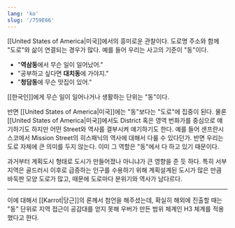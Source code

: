```yaml
---
lang: 'ko'
slug: '/759E66'
---
```


[[United States of America|미국]]에서의 흥미로운 관찰이다. 도로명 주소와 함께 "도로"와 삶이 연결되는 경우가 많다. 예를 들어 우리는 사고의 기준이 "동"이다.

- "**역삼동**에서 무슨 일이 일어났어."
- "공부하고 싶다면 **대치동**에 가야지."
- "**청담동**에 무슨 맛집이 있어."

[[한국인]]에게 무슨 일이 일어나거나 생활하는 단위는 "동"이다.

반면 [[United States of America|미국]]에는 "동"보다는 "도로"에 집중이 된다. 물론 [[United States of America|미국]]에서도 District 혹은 영역 번화가를 중심으로 얘기하기도 하지만 어떤 Street와 역사를 결부시켜 얘기하기도 한다. 예를 들어 샌프란시스코에서 Mission Street의 히스패닉의 역사에 대해서 다룰 수 있다던가. 반면 우리는 도로 자체에 큰 의미를 두지 않는다. 이미 그 역할은 "동"에서 다 하고 있기 때문이다.

과거부터 계획도시 형태로 도시가 만들어졌나 아니냐가 큰 영향을 준 듯 하다. 특히 서부 지역은 골드러시 이후로 급증하는 인구를 수용하기 위해 계획설계된 도시가 많은 만큼 바둑판 모양 도로가 많고, 때문에 도로마다 분위기와 역사가 남다르다.

---

이에 대해서 [[Karrot|당근]]의 론께서 첨언을 해주셨는데, 확실히 해외에 진출할 때는 "동" 단위로 지역 접근이 공감대를 얻지 못해 우버가 만든 범위 체계인 H3 체계를 적용했다고 한다.
